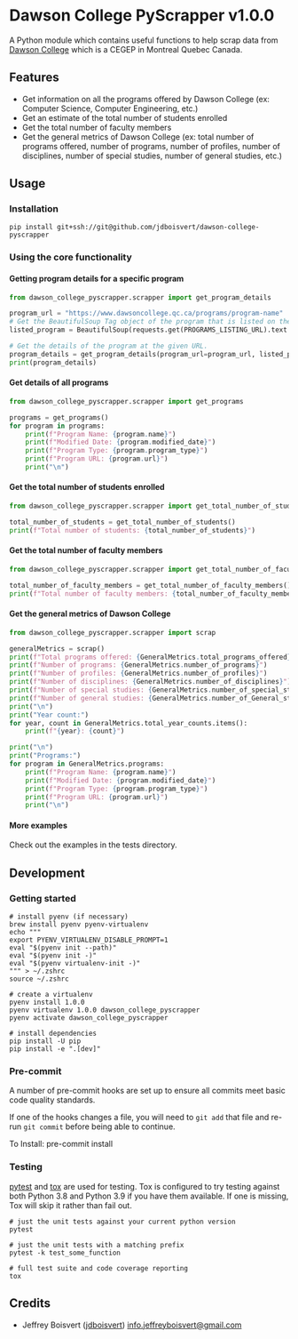# Dawson College PyScrapper v1.0.0

A Python module which contains useful functions to help scrap data from [Dawson College](https://www.dawsoncollege.qc.ca/) which is a CEGEP in Montreal Quebec Canada.

## Features

- Get information on all the programs offered by Dawson College (ex: Computer Science, Computer Engineering, etc.)
- Get an estimate of the total number of students enrolled
- Get the total number of faculty members
- Get the general metrics of Dawson College (ex: total number of programs offered, number of programs, number of profiles, number of disciplines, number of special studies, number of general studies, etc.)

## Usage

### Installation

    pip install git+ssh://git@github.com/jdboisvert/dawson-college-pyscrapper


### Using the core functionality

#### Getting program details for a specific program

```python
from dawson_college_pyscrapper.scrapper import get_program_details

program_url = "https://www.dawsoncollege.qc.ca/programs/program-name"
# Get the BeautifulSoup Tag object of the program that is listed on the programs page.
listed_program = BeautifulSoup(requests.get(PROGRAMS_LISTING_URL).text.strip(), "html.parser").find("tr")

# Get the details of the program at the given URL.
program_details = get_program_details(program_url=program_url, listed_program=listed_program)
print(program_details)
```

#### Get details of all programs
```python
from dawson_college_pyscrapper.scrapper import get_programs

programs = get_programs()
for program in programs:
    print(f"Program Name: {program.name}")
    print(f"Modified Date: {program.modified_date}")
    print(f"Program Type: {program.program_type}")
    print(f"Program URL: {program.url}")
    print("\n")
```

#### Get the total number of students enrolled
```python
from dawson_college_pyscrapper.scrapper import get_total_number_of_students

total_number_of_students = get_total_number_of_students()
print(f"Total number of students: {total_number_of_students}")
```

#### Get the total number of faculty members
```python
from dawson_college_pyscrapper.scrapper import get_total_number_of_faculty_members

total_number_of_faculty_members = get_total_number_of_faculty_members()
print(f"Total number of faculty members: {total_number_of_faculty_members}")
```

#### Get the general metrics of Dawson College
```python
from dawson_college_pyscrapper.scrapper import scrap

generalMetrics = scrap()
print(f"Total programs offered: {GeneralMetrics.total_programs_offered}")
print(f"Number of programs: {GeneralMetrics.number_of_programs}")
print(f"Number of profiles: {GeneralMetrics.number_of_profiles}")
print(f"Number of disciplines: {GeneralMetrics.number_of_disciplines}")
print(f"Number of special studies: {GeneralMetrics.number_of_special_studies}")
print(f"Number of general studies: {GeneralMetrics.number_of_General_studies}")
print("\n")
print("Year count:")
for year, count in GeneralMetrics.total_year_counts.items():
    print(f"{year}: {count}")

print("\n")
print("Programs:")
for program in GeneralMetrics.programs:
    print(f"Program Name: {program.name}")
    print(f"Modified Date: {program.modified_date}")
    print(f"Program Type: {program.program_type}")
    print(f"Program URL: {program.url}")
    print("\n")
```

#### More examples
Check out the examples in the tests directory.

## Development

### Getting started

```shell
# install pyenv (if necessary)
brew install pyenv pyenv-virtualenv
echo """
export PYENV_VIRTUALENV_DISABLE_PROMPT=1
eval "$(pyenv init --path)"
eval "$(pyenv init -)"
eval "$(pyenv virtualenv-init -)"
""" > ~/.zshrc
source ~/.zshrc

# create a virtualenv
pyenv install 1.0.0
pyenv virtualenv 1.0.0 dawson_college_pyscrapper
pyenv activate dawson_college_pyscrapper

# install dependencies
pip install -U pip
pip install -e ".[dev]"
```

### Pre-commit

A number of pre-commit hooks are set up to ensure all commits meet basic code quality standards.

If one of the hooks changes a file, you will need to `git add` that file and re-run `git commit` before being able to continue.

To Install:
    pre-commit install


### Testing

[pytest](https://docs.pytest.org/en/6.2.x/) and [tox](https://tox.wiki/) are used for testing. Tox is configured to try testing against both Python 3.8 and Python 3.9 if you have them available. If one is missing, Tox will skip it rather than fail out.

    # just the unit tests against your current python version
    pytest

    # just the unit tests with a matching prefix
    pytest -k test_some_function

    # full test suite and code coverage reporting
    tox

## Credits

- Jeffrey Boisvert ([jdboisvert](https://github.com/jdboisvert)) [info.jeffreyboisvert@gmail.com](mailto:info.jeffreyboisvert@gmail.com)
